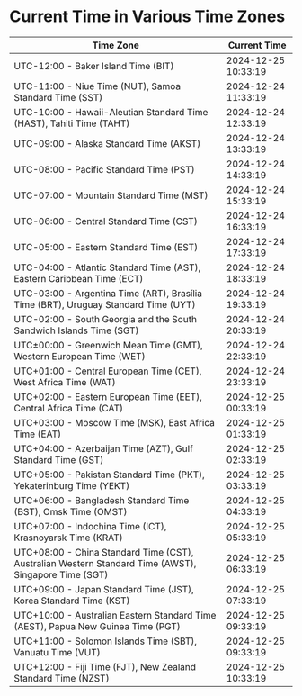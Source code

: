 # Current Time in Various Time Zones

| Time Zone | Current Time |
|-----------|--------------|
| UTC-12:00 - Baker Island Time (BIT) | 2024-12-25 10:33:19 |
| UTC-11:00 - Niue Time (NUT), Samoa Standard Time (SST) | 2024-12-24 11:33:19 |
| UTC-10:00 - Hawaii-Aleutian Standard Time (HAST), Tahiti Time (TAHT) | 2024-12-24 12:33:19 |
| UTC-09:00 - Alaska Standard Time (AKST) | 2024-12-24 13:33:19 |
| UTC-08:00 - Pacific Standard Time (PST) | 2024-12-24 14:33:19 |
| UTC-07:00 - Mountain Standard Time (MST) | 2024-12-24 15:33:19 |
| UTC-06:00 - Central Standard Time (CST) | 2024-12-24 16:33:19 |
| UTC-05:00 - Eastern Standard Time (EST) | 2024-12-24 17:33:19 |
| UTC-04:00 - Atlantic Standard Time (AST), Eastern Caribbean Time (ECT) | 2024-12-24 18:33:19 |
| UTC-03:00 - Argentina Time (ART), Brasília Time (BRT), Uruguay Standard Time (UYT) | 2024-12-24 19:33:19 |
| UTC-02:00 - South Georgia and the South Sandwich Islands Time (SGT) | 2024-12-24 20:33:19 |
| UTC±00:00 - Greenwich Mean Time (GMT), Western European Time (WET) | 2024-12-24 22:33:19 |
| UTC+01:00 - Central European Time (CET), West Africa Time (WAT) | 2024-12-24 23:33:19 |
| UTC+02:00 - Eastern European Time (EET), Central Africa Time (CAT) | 2024-12-25 00:33:19 |
| UTC+03:00 - Moscow Time (MSK), East Africa Time (EAT) | 2024-12-25 01:33:19 |
| UTC+04:00 - Azerbaijan Time (AZT), Gulf Standard Time (GST) | 2024-12-25 02:33:19 |
| UTC+05:00 - Pakistan Standard Time (PKT), Yekaterinburg Time (YEKT) | 2024-12-25 03:33:19 |
| UTC+06:00 - Bangladesh Standard Time (BST), Omsk Time (OMST) | 2024-12-25 04:33:19 |
| UTC+07:00 - Indochina Time (ICT), Krasnoyarsk Time (KRAT) | 2024-12-25 05:33:19 |
| UTC+08:00 - China Standard Time (CST), Australian Western Standard Time (AWST), Singapore Time (SGT) | 2024-12-25 06:33:19 |
| UTC+09:00 - Japan Standard Time (JST), Korea Standard Time (KST) | 2024-12-25 07:33:19 |
| UTC+10:00 - Australian Eastern Standard Time (AEST), Papua New Guinea Time (PGT) | 2024-12-25 09:33:19 |
| UTC+11:00 - Solomon Islands Time (SBT), Vanuatu Time (VUT) | 2024-12-25 09:33:19 |
| UTC+12:00 - Fiji Time (FJT), New Zealand Standard Time (NZST) | 2024-12-25 10:33:19 |
